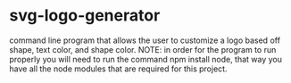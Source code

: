 # svg-logo-generator
command line program that allows the user to customize a logo based off shape, text color, and shape color. 
NOTE: in order for the program to run properly you will need to run the command npm install node, that way you have all the node modules that are required for this project.
